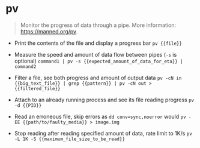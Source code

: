 # pv
> Monitor the progress of data through a pipe.
> More information: <https://manned.org/pv>.

- Print the contents of the file and display a progress bar
`pv {{file}}`

- Measure the speed and amount of data flow between pipes (`-s` is optional)
`command1 | pv -s {{expected_amount_of_data_for_eta}} | command2`

- Filter a file, see both progress and amount of output data
`pv -cN in {{big_text_file}} | grep {{pattern}} | pv -cN out > {{filtered_file}}`

- Attach to an already running process and see its file reading progress
`pv -d {{PID}}`

- Read an erroneous file, skip errors as `dd conv=sync,noerror` would
`pv -EE {{path/to/faulty_media}} > image.img`

- Stop reading after reading specified amount of data, rate limit to 1K/s
`pv -L 1K -S {{maximum_file_size_to_be_read}}`
